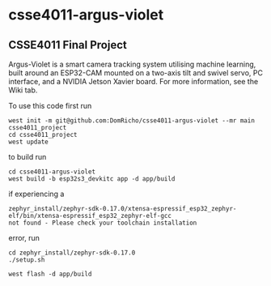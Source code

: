 # csse4011-argus-violet
## CSSE4011 Final Project
Argus-Violet is a smart camera tracking system utilising machine learning, built around an ESP32-CAM mounted on a two-axis tilt and swivel servo, PC interface, and a NVIDIA Jetson Xavier board. For more information, see the Wiki tab.

To use this code first run
```
west init -m git@github.com:DomRicho/csse4011-argus-violet --mr main csse4011_project
cd csse4011_project
west update
```
to build run
```
cd csse4011-argus-violet
west build -b esp32s3_devkitc app -d app/build
```
if experiencing a 
```
zephyr_install/zephyr-sdk-0.17.0/xtensa-espressif_esp32_zephyr-elf/bin/xtensa-espressif_esp32_zephyr-elf-gcc
not found - Please check your toolchain installation
```
error, run 
```
cd zephyr_install/zephyr-sdk-0.17.0 
./setup.sh

```

```
west flash -d app/build
```

